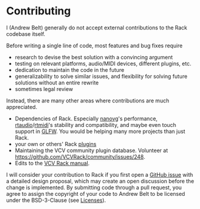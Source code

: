 # Contributing

I (Andrew Belt) generally do not accept external contributions to the Rack codebase itself.

Before writing a single line of code, most features and bug fixes require
- research to devise the best solution with a convincing argument
- testing on relevant platforms, audio/MIDI devices, different plugins, etc.
- dedication to maintain the code in the future
- generalizability to solve similar issues, and flexibility for solving future solutions without an entire rewrite
- sometimes legal review

Instead, there are many other areas where contributions are much appreciated.
- Dependencies of Rack. Especially [nanovg](https://github.com/memononen/nanovg)'s performance, [rtaudio](https://github.com/thestk/rtaudio)/[rtmidi](https://github.com/thestk/rtmidi)'s stability and compatibility, and maybe even touch support in [GLFW](https://github.com/glfw/glfw). You would be helping many more projects than just Rack.
- your own or others' Rack [plugins](PluginDevelopmentTutorial.md)
- Maintaining the VCV community plugin database. Volunteer at https://github.com/VCVRack/community/issues/248.
- Edits to the [VCV Rack manual](https://github.com/VCVRack/manual).

I will consider your contribution to Rack if you first open a [GitHub issue](https://github.com/VCVRack/Rack/issues) with a detailed design proposal, which may create an open discussion before the change is implemented.
By submitting code through a pull request, you agree to assign the copyright of your code to Andrew Belt to be licensed under the BSD-3-Clause (see [Licenses](https://github.com/VCVRack/Rack#licenses)).
